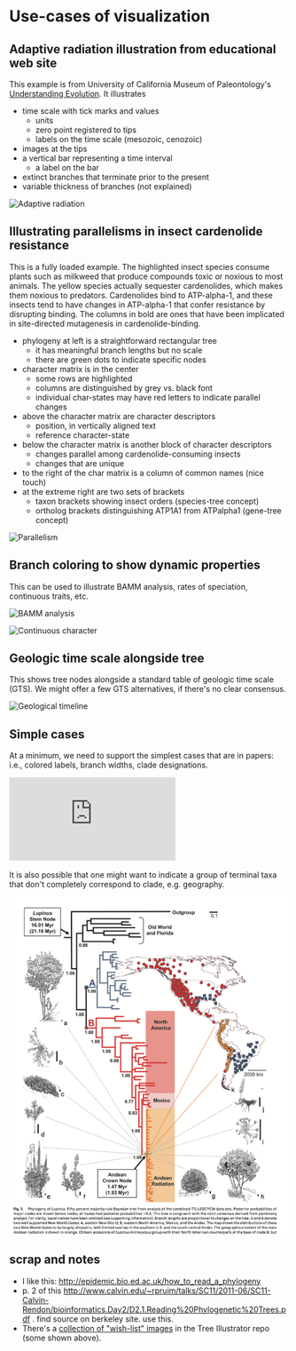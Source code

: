 # Use-cases of visualization 

## Adaptive radiation illustration from educational web site

This example is from University of California Museum of Paleontology's [Understanding Evolution](http://evolution.berkeley.edu). It illustrates 
* time scale with tick marks and values
   * units
   * zero point registered to tips
   * labels on the time scale (mesozoic, cenozoic)
* images at the tips
* a vertical bar representing a time interval 
   * a label on the bar
* extinct branches that terminate prior to the present
* variable thickness of branches (not explained) 

![Adaptive radiation](adapt_rad.gif "Illustration of adaptive radiation")

## Illustrating parallelisms in insect cardenolide resistance

This is a fully loaded example. The highlighted insect species consume plants such as milkweed that produce compounds toxic or noxious to most animals.  The yellow species actually sequester cardenolides, which makes them noxious to predators.  Cardenolides bind to  ATP-alpha-1, and these insects tend to have changes in ATP-alpha-1 that confer resistance by disrupting binding.  The columns in bold are ones that have been implicated in site-directed mutagenesis in cardenolide-binding. 

* phylogeny at left is a straightforward rectangular tree 
   * it has meaningful branch lengths but no scale
   * there are green dots to indicate specific nodes
* character matrix is in the center
   * some rows are highlighted
   * columns are distinguished by grey vs. black font
   * individual char-states may have red letters to indicate parallel changes
* above the character matrix are character descriptors 
   * position, in vertically aligned text
   * reference character-state
* below the character matrix is another block of character descriptors
   * changes parallel among cardenolide-consuming insects
   * changes that are unique
* to the right of the char matrix is a column of common names (nice touch)
* at the extreme right are two sets of brackets
   * taxon brackets showing insect orders (species-tree concept)
   * ortholog brackets distinguishing ATP1A1 from ATPalpha1 (gene-tree concept)

![Parallelism](zhen_cardenolides.png "Parallelisms in insect cardenolide resistance")

## Branch coloring to show dynamic properties

This can be used to illustrate BAMM analysis, rates of speciation, continuous traits, etc.

![BAMM analysis](https://github.com/OpenTreeOfLife/tree-illustrator/blob/master/wishlist-images/bamm_gallery_example.png "BAMM analysis")

![Continuous character](https://github.com/OpenTreeOfLife/tree-illustrator/blob/master/wishlist-images/contMap-example.png "ContMap example")

## Geologic time scale alongside tree

This shows tree nodes alongside a standard table of geologic time scale (GTS). We might offer a few GTS alternatives, if there's no clear consensus.

![Geological timeline](https://github.com/OpenTreeOfLife/tree-illustrator/blob/master/wishlist-images/MPN_example.png "GTS example")

## Simple cases

At a minimum, we need to support the simplest cases that are in papers: i.e., colored labels, branch widths, clade designations.

![Simple case](https://github.com/OpenTreeOfLife/phylostylotastic/blob/master/analysis/populus.pdf "Simple cladogram")

It is also possible that one might want to indicate a group of terminal taxa that don't completely correspond to clade, e.g. geography.

![Non-clade grouping](https://github.com/OpenTreeOfLife/phylostylotastic/blob/master/analysis/lupinus.png "Non-clade grouping")

## scrap and notes

* I like this: http://epidemic.bio.ed.ac.uk/how_to_read_a_phylogeny
* p. 2 of this http://www.calvin.edu/~rpruim/talks/SC11/2011-06/SC11-Calvin-Rendon/bioinformatics.Day2/D2.1.Reading%20Phylogenetic%20Trees.pdf .  find source on berkeley site.  use this.  
* There's a [collection of "wish-list" images](https://github.com/OpenTreeOfLife/tree-illustrator/tree/master/wishlist-images) in the Tree Illustrator repo (some shown above).
